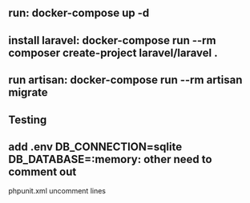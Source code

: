 run: docker-compose up -d
-------------------------
install laravel: docker-compose run --rm composer create-project laravel/laravel .
-------------------------
run artisan: docker-compose run --rm artisan migrate
-------------------------
Testing
-------------------------
add .env
DB_CONNECTION=sqlite
DB_DATABASE=:memory:
other need to comment out
-------------------------
phpunit.xml
uncomment lines
<env name="DB_CONNECTION" value="sqlite"/>
<env name="DB_DATABASE" value=":memory:"/>